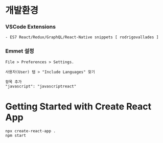 # 개발환경
### VSCode Extensions
```
- ES7 React/Redux/GraphQL/React-Native snippets [ rodrigovallades ]

```

### Emmet 설정

```
File > Preferences > Settings. 

사용자(User) 탭 > "Include Languages" 찾기

항목 추가 
"javascript": "javascriptreact"

```

# Getting Started with Create React App
```
npx create-react-app .
npm start
```








